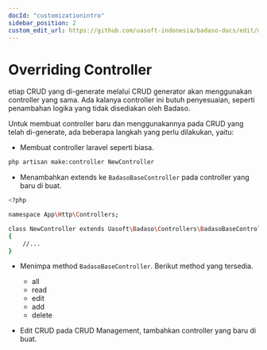 ```yaml
---
docId: "customizationintro"
sidebar_position: 2
custom_edit_url: https://github.com/uasoft-indonesia/badaso-docs/edit/main/i18n/id/docusaurus-plugin-content-docs/current/customization/overriding-controller.md
---
```


# Overriding Controller

etiap CRUD yang di-generate melalui CRUD generator akan menggunakan controller yang sama. Ada kalanya controller ini butuh penyesuaian, seperti penambahan logika yang tidak disediakan oleh Badaso.

Untuk membuat controller baru dan menggunakannya pada CRUD yang telah di-generate, ada beberapa langkah yang perlu dilakukan, yaitu:

- Membuat controller laravel seperti biasa.

```bash
php artisan make:controller NewController
```

- Menambahkan extends ke `BadasoBaseController` pada controller yang baru di buat.

```bash
<?php

namespace App\Http\Controllers;

class NewController extends Uasoft\Badaso\Controllers\BadasoBaseController
{
    //...
}
```

- Menimpa method `BadasoBaseController`. Berikut method yang tersedia.

  - all
  - read
  - edit
  - add
  - delete

- Edit CRUD pada CRUD Management, tambahkan controller yang baru di buat.
